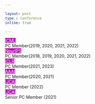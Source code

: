 ```yaml
---

layout: post
type : Conference
inline: true

---
```


<tr> <th scope="row"> </th> <td style="width:100px;">
<div class="col-sm-2 abbr"><abbr class="badge" style="background-color:#b509ac;"><a href="" style="color:white;">ICML</a></abbr></div>
</td><td>PC Member(2019, 2020, 2021, 2022)</td></tr>
<tr> <th scope="row"> </th> <td style="width:100px;">
<div class="col-sm-2 abbr"><abbr class="badge" style="background-color:#b509ac;"><a href="" style="color:white;">NeurIPS</a></abbr></div>
</td><td>PC Member(2018, 2019, 2020, 2021, 2022)</td></tr>
<tr> <th scope="row"> </th> <td style="width:100px;">
<div class="col-sm-2 abbr"><abbr class="badge" style="background-color:#b509ac;"><a href="" style="color:white;">ICLR</a></abbr></div>
</td><td>PC Member(2021, 2023)</td></tr>
<tr> <th scope="row"> </th> <td style="width:100px;">
<div class="col-sm-2 abbr"><abbr class="badge" style="background-color:#b509ac;"><a href="" style="color:white;">AAAI</a></abbr></div>
</td><td>PC Member(2020, 2021)
</td></tr>
<tr> <th scope="row"> </th> <td style="width:100px;">
<div class="col-sm-2 abbr"><abbr class="badge" style="background-color:#b509ac;"><a href="" style="color:white;">IJCAI</a></abbr></div>
</td><td>PC Member (2022) </td></tr>
<tr> <th scope="row"> </th> <td style="width:100px;">
<div class="col-sm-2 abbr"><abbr class="badge" style="background-color:#b509ac;"><a href="" style="color:white;">IJCAI</a></abbr></div>
</td><td>Senior PC Member (2021) </td></tr>